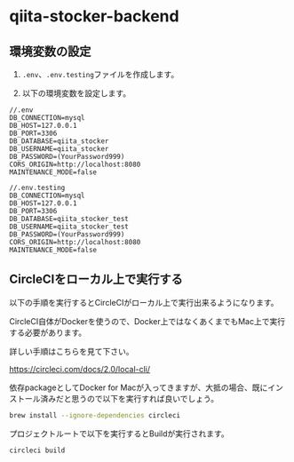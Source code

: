 # qiita-stocker-backend
## 環境変数の設定

1. `.env`、`.env.testing`ファイルを作成します。

2. 以下の環境変数を設定します。

```
//.env
DB_CONNECTION=mysql
DB_HOST=127.0.0.1
DB_PORT=3306
DB_DATABASE=qiita_stocker
DB_USERNAME=qiita_stocker
DB_PASSWORD=(YourPassword999)
CORS_ORIGIN=http://localhost:8080
MAINTENANCE_MODE=false

//.env.testing
DB_CONNECTION=mysql
DB_HOST=127.0.0.1
DB_PORT=3306
DB_DATABASE=qiita_stocker_test
DB_USERNAME=qiita_stocker_test
DB_PASSWORD=(YourPassword999)
CORS_ORIGIN=http://localhost:8080
MAINTENANCE_MODE=false
```

## CircleCIをローカル上で実行する

以下の手順を実行するとCircleCIがローカル上で実行出来るようになります。

CircleCI自体がDockerを使うので、Docker上ではなくあくまでもMac上で実行する必要があります。

詳しい手順はこちらを見て下さい。

https://circleci.com/docs/2.0/local-cli/

依存packageとしてDocker for Macが入ってきますが、大抵の場合、既にインストール済みだと思うので以下を実行すれば良いでしょう。

```bash
brew install --ignore-dependencies circleci
```

プロジェクトルートで以下を実行するとBuildが実行されます。

```bash
circleci build
```
